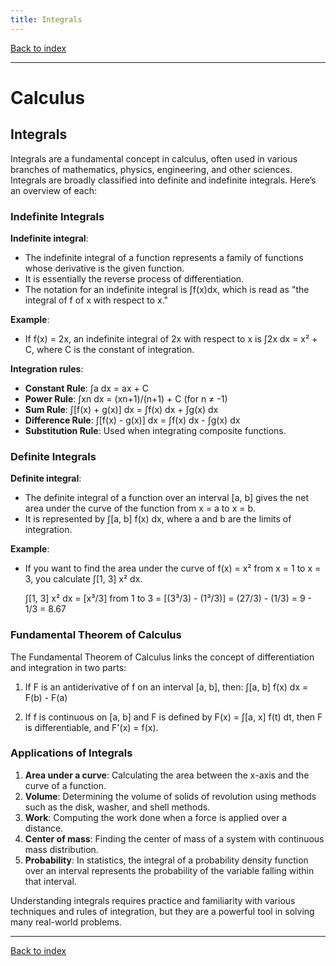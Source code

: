 ```yaml
---
title: Integrals
---
```


[Back to index](index.html)

---
# Calculus
## Integrals

Integrals are a fundamental concept in calculus, often used in various branches of mathematics, physics, engineering, and other sciences. Integrals are broadly classified into definite and indefinite integrals. Here’s an overview of each:

### Indefinite Integrals

**Indefinite integral**:
- The indefinite integral of a function represents a family of functions whose derivative is the given function.
- It is essentially the reverse process of differentiation.
- The notation for an indefinite integral is ∫f(x)dx, which is read as "the integral of f of x with respect to x."

**Example**:
- If f(x) = 2x, an indefinite integral of 2x with respect to x is ∫2x dx = x² + C, where C is the constant of integration.

**Integration rules**:
- **Constant Rule**: ∫a dx = ax + C
- **Power Rule**: ∫xn dx = (xn+1)/(n+1) + C (for n ≠ -1)
- **Sum Rule**: ∫[f(x) + g(x)] dx = ∫f(x) dx + ∫g(x) dx
- **Difference Rule**: ∫[f(x) - g(x)] dx = ∫f(x) dx - ∫g(x) dx
- **Substitution Rule**: Used when integrating composite functions.

### Definite Integrals

**Definite integral**:
- The definite integral of a function over an interval [a, b] gives the net area under the curve of the function from x = a to x = b.
- It is represented by ∫[a, b] f(x) dx, where a and b are the limits of integration.

**Example**:
- If you want to find the area under the curve of f(x) = x² from x = 1 to x = 3, you calculate ∫[1, 3] x² dx.
  
  ∫[1, 3] x² dx = [x³/3] from 1 to 3
                = [(3³/3) - (1³/3)]
                = (27/3) - (1/3)
                = 9 - 1/3
                = 8.67

### Fundamental Theorem of Calculus

The Fundamental Theorem of Calculus links the concept of differentiation and integration in two parts:

1. If F is an antiderivative of f on an interval [a, b], then:
   ∫[a, b] f(x) dx = F(b) - F(a)
   
2. If f is continuous on [a, b] and F is defined by F(x) = ∫[a, x] f(t) dt, then F is differentiable, and F'(x) = f(x).

### Applications of Integrals

1. **Area under a curve**: Calculating the area between the x-axis and the curve of a function.
2. **Volume**: Determining the volume of solids of revolution using methods such as the disk, washer, and shell methods.
3. **Work**: Computing the work done when a force is applied over a distance.
4. **Center of mass**: Finding the center of mass of a system with continuous mass distribution.
5. **Probability**: In statistics, the integral of a probability density function over an interval represents the probability of the variable falling within that interval.

Understanding integrals requires practice and familiarity with various techniques and rules of integration, but they are a powerful tool in solving many real-world problems.

---
[Back to index](index.html)
